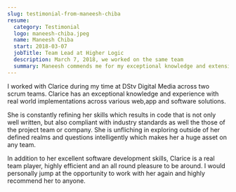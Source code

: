 ```yaml
---
slug: testimonial-from-maneesh-chiba
resume:
  category: Testimonial
  logo: maneesh-chiba.jpeg
  name: Maneesh Chiba
  start: 2018-03-07
  jobTitle: Team Lead at Higher Logic
  description: March 7, 2018, we worked on the same team
  summary: Maneesh commends me for my exceptional knowledge and extensive experience in real-world implementations across various web, app, and software solutions, noting my commitment to refining skills, adherence to industry standards, and valuable contributions as an intelligent and questioning team player, expressing a strong desire to work with me again and highly recommending me to others.
---
```


I worked with Clarice during my time at DStv Digital Media
across two scrum teams. Clarice has an exceptional knowledge and experience
with real world implementations across various web,app and software solutions.

She is constantly refining her skills which results in code that is not only well
written, but also compliant with industry standards as well the those of the project
team or company. She is unfliching in exploring outside of her defined realms and questions
intelligently which makes her a huge asset on any team.

In addition to her excellent software development skills, Clarice is a real team player,
highly efficient and an all round pleasure to be around. I would personally jump at the
opportunity to work with her again and highly recommend her to anyone.
